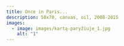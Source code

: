 ```yaml
---
title: Once in Paris...
description: 50x70, canvas, oil, 2008-2015
images:
  - image: images/kartą-paryžiuje_1.jpg
    alt: "1"
---
```


